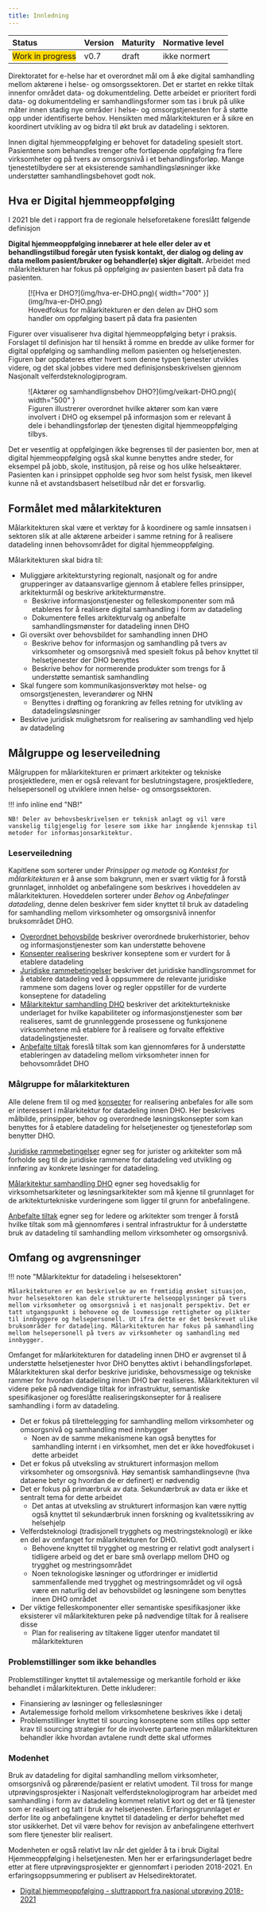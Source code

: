 ```yaml
---
title: Innledning
---
```


| Status | Version | Maturity | Normative level |
|:-------------|:------------------|:------|:-------|
| <span style="background-color:gold">Work in progress</span> | v0.7 | draft  | ikke normert |

Direktoratet for e-helse har et overordnet mål om å øke digital samhandling mellom aktørene i helse- og omsorgssektoren. Det er startet en rekke tiltak innenfor området data- og dokumentdeling. Dette arbeidet er prioritert fordi data- og dokumentdeling er samhandlingsformer som tas i bruk på ulike måter innen stadig nye områder i helse- og omsorgstjenesten for å støtte opp under identifiserte behov. Hensikten med målarkitekturen er å sikre en koordinert utvikling av og bidra til økt bruk av datadeling i sektoren.  

Innen digital hjemmeoppfølging er behovet for datadeling spesielt stort. Pasientene som behandles trenger ofte fortløpende oppfølging fra flere virksomheter og på tvers av omsorgsnivå i et behandlingsforløp. Mange tjenestetilbydere ser at eksisterende samhandlingsløsninger ikke understøtter samhandlingsbehovet godt nok.  <!-- GK:Burde dette avsnittet flyttes frem? Og så tilpasse det første avsnittet til å si hvorfor vi lager en målarkitektur datadeling, -->

## Hva er Digital hjemmeoppfølging <!-- GK:Finnes denne beskrivelsen noe annet sted? I så fall bør vi heller referere til den, og eventuelt skrive noe om sammenhengen mellom målarkitekturen.  -->
<!-- Vi gjør litt endringer i rekkefølgen her, brukerperspektivet først -->

I 2021 ble det i rapport fra de regionale helseforetakene foreslått følgende definisjon

**Digital hjemmeoppfølging innebærer at hele eller deler av et behandlingstilbud foregår uten fysisk kontakt, der dialog og deling av data mellom pasient/bruker og behandler(e) skjer digitalt.**
Arbeidet med målarkitekturen har fokus på oppfølging av pasienten basert på data fra pasienten.  

<figure markdown>
  [![Hva er DHO?](img/hva-er-DHO.png){ width="700" }](img/hva-er-DHO.png)
  <figcaption>Hovedfokus for målarkitekturen er den delen av DHO som handler om oppfølging basert på data fra pasienten</figcaption>
</figure>

Figurer over visualiserer hva digital hjemmeoppfølging betyr i praksis. Forslaget til definisjon har til hensikt å romme en bredde av ulike former for digital oppfølging og samhandling mellom pasienten og helsetjenesten. Figuren bør oppdateres etter hvert som denne typen tjenester utvikles videre, og det skal jobbes videre med definisjonsbeskrivelsen gjennom Nasjonalt velferdsteknologiprogram.

<figure markdown>
  ![Aktører og samhandlignsbehov DHO?](img/veikart-DHO.png){ width="500" }
  <figcaption>Figuren illustrerer overordnet hvilke aktører som kan være involvert i DHO og eksempel på informasjon som er relevant å dele i behandlingsforløp der tjenesten digital hjemmeoppfølging tilbys.</figcaption>
</figure>

Det er vesentlig at oppfølgingen ikke begrenses til der pasienten bor, men at digital hjemmeoppfølging også skal kunne benyttes andre steder, for eksempel på jobb, skole, institusjon, på reise og hos ulike helseaktører. Pasienten kan i prinsippet oppholde seg hvor som helst fysisk, men likevel kunne nå et avstandsbasert helsetilbud når det er forsvarlig.

## Formålet med målarkitekturen

Målarkitekturen skal være et verktøy for å koordinere og samle innsatsen i sektoren slik at alle aktørene arbeider i samme retning for å realisere datadeling innen behovsområdet for digital hjemmeoppfølging.

Målarkitekturen skal bidra til:

* Muliggjøre arkitekturstyring regionalt, nasjonalt og for andre grupperinger av dataansvarlige gjennom å etablere felles prinsipper, arkitekturmål og beskrive arkitekturmønstre. <!--GK:Denne målarkitekturen vil sikkert brukes i arkitekturstyringen, men kan vi si at den er er med å gjøre arkitekturstyring mulig? Jeg tenker vi må være tydeligere på hvilke arkitekturbesluttninger vi skal støtte med denne målarkitekturen, eller rettere sagt hvilke besluttninger som vi tar, og gi eksempler på beslutninger som kan/må tas på grunnlag av de valgene som blir beskrevet i dette dokumentet. -->
  * Beskrive informasjonstjenester og felleskomponenter som må etableres for å realisere digital samhandling i form av datadeling
  * Dokumentere felles arkitekturvalg og anbefalte samhandlingsmønster for datadeling innen DHO
* Gi oversikt over behovsbildet for samhandling innen DHO
  * Beskrive behov for informasjon og samhandling på tvers av virksomheter og omsorgsnivå med spesielt fokus på behov knyttet til helsetjenester der DHO benyttes
  * Beskrive behov for normerende produkter som trengs for å understøtte semantisk samhandling
* Skal fungere som kommunikasjonsverktøy mot helse- og omsorgstjenesten, leverandører og NHN
  * Benyttes i drøfting og forankring av felles retning for utvikling av datadelingsløsninger
* Beskrive juridisk mulighetsrom for realisering av samhandling ved hjelp av datadeling

## Målgruppe og leserveiledning

Målgruppen for målarkitekturen er primært arkitekter og tekniske prosjektledere, men er også relevant for beslutningstagere, prosjektledere, helsepersonell og utviklere innen helse- og omsorgssektoren. <!--GK: Er det gjort noen vurdering av hvorfor målgruppene skal interesere seg for målarkitekturen, og hva vi trenger å svare ut eller informere de forskjellige om? -->

!!! info inline end "NB!"

    NB! Deler av behovsbeskrivelsen er teknisk anlagt og vil være vanskelig tilgjengelig for lesere som ikke har inngående kjennskap til metoder for informasjonsarkitektur.

### Leserveiledning

Kapitlene som sorterer under *Prinsipper og metode* og *Kontekst for målarkitekturen* er å anse som bakgrunn, men er svært viktig for å forstå grunnlaget, innholdet og anbefalingene som beskrives i hoveddelen av målarkitekturen. Hoveddelen sorterer under *Behov* og *Anbefalinger datadeling*, denne delen beskriver fem sider knyttet til bruk av datadeling for samhandling mellom virksomheter og omsorgsnivå innenfor bruksområdet DHO.  

* [Overordnet behovsbilde](Behovsbilde.md) beskriver overordnede brukerhistorier, behov og informasjonstjenester som kan understøtte behovene
* [Konsepter realisering](Konsepter-realisering.md) beskriver konseptene som er vurdert for å etablere datadeling
* [Juridiske rammebetingelser](Juridiske-rammebetingelser.md) beskriver det juridiske handlingsrommet for å etablere datadeling ved å oppsummere de relevante juridiske rammene som dagens lover og regler oppstiller for de vurderte konseptene for datadeling
* [Målarkitektur samhandling DHO](Malarkitektur-samhandling.md) beskriver det arkitekturtekniske underlaget for hvilke kapabiliteter og informasjonstjenester som bør realiseres, samt de grunnleggende prosessene og funksjonene virksomhetene må etablere for å realisere og forvalte effektive datadelingstjenester.
* [Anbefalte tiltak](Anbefalte-tiltak.md) foreslå tiltak som kan gjennomføres for å understøtte etableringen av datadeling mellom virksomheter innen for behovsområdet DHO

### Målgruppe for målarkitekturen

Alle delene frem til og med [konsepter](Konsepter-realisering.md) for realisering anbefales for alle som er interessert i målarkitektur for datadeling innen DHO. Her beskrives målbilde, prinsipper, behov og overordnede løsningskonsepter som kan benyttes for å etablere datadeling for helsetjenester og tjenesteforløp som benytter DHO.

[Juridiske rammebetingelser](Juridiske-rammebetingelser.md) egner seg for jurister og arkitekter som må forholde seg til de juridiske rammene for datadeling ved utvikling og innføring av konkrete løsninger for datadeling.

[Målarkitektur samhandling DHO](Malarkitektur-samhandling.md) egner seg hovedsaklig for virksomhetsarkiteter og løsningsarkitekter som må kjenne til grunnlaget for de arkitekturtekniske vurderingene som ligger til grunn for anbefalingene.

[Anbefalte tiltak](Anbefalte-tiltak.md) egner seg for ledere og arkitekter som trenger å forstå hvilke tiltak som må gjennomføres i sentral infrastruktur for å understøtte bruk av datadeling til samhandling mellom virksomheter og omsorgsnivå.

## Omfang og avgrensninger
<!-- GK: Er målarkitekturen og målarkitekturen for datadeling i sektoren er det samme? Unasett bør det være tydeligere om det er det samme, eller om det ene er en delmengde av den andre.  -->
<!-- Bug siste setning i teksten er feil--> 
!!! note "Målarkitektur for datadeling i helsesektoren"

    Målarkitekturen er en beskrivelse av en fremtidig ønsket situasjon, hvor helsesektoren kan dele strukturerte helseopplysninger på tvers mellom virksomheter og omsorgsnivå i et nasjonalt perspektiv. Det er tatt utgangspunkt i behovene og de lovmessige rettigheter og plikter til innbyggere og helsepersonell. Ut ifra dette er det beskrevet ulike bruksområder for datadeling. Målarkitekturen har fokus på samhandling mellom helsepersonell på tvers av virksomheter og samhandling med innbygger.

Omfanget for målarkitekturen for datadeling innen DHO er avgrenset til å understøtte helsetjenester hvor DHO benyttes aktivt i behandlingsforløpet. Målarkitekturen skal derfor beskrive juridiske, behovsmessige og tekniske rammer for hvordan datadeling innen DHO bør realiseres. Målarkitekturen vil videre peke på nødvendige tiltak for infrastruktur, semantiske spesifikasjoner og foreslåtte realiseringskonsepter for å realisere samhandling i form av datadeling.

* Det er fokus på tilrettelegging for samhandling mellom virksomheter og omsorgsnivå og samhandling med innbygger
  * Noen av de samme mekanismene kan også benyttes for samhandling internt i en virksomhet, men det er ikke hovedfokuset i dette arbeidet
* Det er fokus på utveksling av strukturert informasjon mellom virksomheter og omsorgsnivå. Høy semantisk samhandlingsevne (hva dataene betyr og hvordan de er definert) er nødvendig
* Det er fokus på primærbruk av data. Sekundærbruk av data er ikke et sentralt tema for dette arbeidet
  * Det antas at utveksling av strukturert informasjon kan være nyttig også knyttet til sekundærbruk innen forskning og kvalitetssikring av helsehjelp
* Velferdsteknologi (tradisjonell trygghets og mestringsteknologi) er ikke en del av omfanget for målarkitekturen for DHO.
  * Behovene knyttet til trygghet og mestring er relativt godt analysert i tidligere arbeid og det er bare små overlapp mellom DHO og trygghet og mestringsområdet
  * Noen teknologiske løsninger og utfordringer er imidlertid sammenfallende med trygghet og mestringsområdet og vil også være en naturlig del av behovsbildet og løsningene som benyttes innen DHO området
* Der viktige felleskomponenter eller semantiske spesifikasjoner ikke eksisterer vil målarkitekturen peke på nødvendige tiltak for å realisere disse
  * Plan for realisering av tiltakene ligger utenfor mandatet til målarkitekturen

### Problemstillinger som **ikke** behandles

Problemstillinger knyttet til avtalemessige og merkantile forhold er ikke behandlet i målarkitekturen. Dette inkluderer:

* Finansiering av løsninger og fellesløsninger
* Avtalemessige forhold mellom virksomhetene beskrives ikke i detalj
* Problemstillinger knyttet til sourcing konseptene som stilles opp setter krav til sourcing strategier for de involverte partene men målarkitekturen behandler ikke hvordan avtalene rundt dette skal utformes

### Modenhet

Bruk av datadeling for digital samhandling mellom virksomheter, omsorgsnivå og pårørende/pasient er relativt umodent. Til tross for mange utprøvingsprosjekter i Nasjonalt velferdsteknologiprogram har arbeidet med samhandling i form av datadeling kommet relativt kort og det er få tjenester som er realisert og tatt i bruk av helsetjenesten. Erfaringsgrunnlaget er derfor lite og anbefalingene knyttet til datadeling er derfor beheftet med stor usikkerhet. Det vil være behov for revisjon av anbefalingene etterhvert som flere tjenester blir realisert.

Modenheten er også relativt lav når det gjelder å ta i bruk Digital Hjemmeoppfølging i helsetjenesten. Men her er erfaringsunderlaget bedre etter at flere utprøvingsprosjekter er gjennomført i perioden 2018-2021. En erfaringsoppsummering er publisert av Helsedirektoratet.

* [Digital hjemmeoppfølging - sluttrapport fra nasjonal utprøving 2018-2021](https://www.helsedirektoratet.no/rapporter/digital-hjemmeoppfolging-sluttrapport-fra-nasjonal-utproving-2018-2021)
